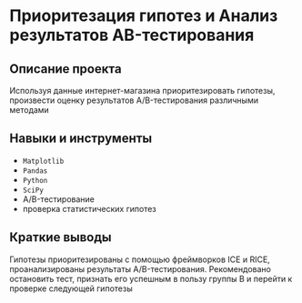 # Приоритезация гипотез и Анализ результатов AB-тестирования

## Описание проекта

Используя данные интернет-магазина приоритезировать гипотезы, произвести оценку результатов A/B-тестирования различными методами

## Навыки и инструменты
- `Matplotlib`
- `Pandas`
- `Python`
- `SciPy`
- A/B-тестирование
- проверка статистических гипотез
  
## Краткие выводы
Гипотезы приоритезированы с помощью фреймворков ICE и RICE, проанализированы результаты A/B-тестирования. Рекомендовано остановить тест, признать его успешным в пользу группы B и перейти к проверке следующей гипотезы
